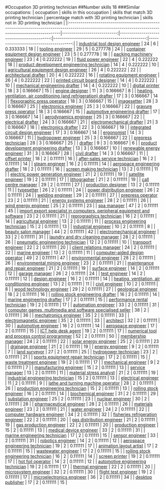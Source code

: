#Occupation 3D printing technician
##Number skills 18
###Similar occupations:
| occupation                                                                                                                                              |   skills in this occupation |   skills that match 3D printing technician |   percentage match with 3D printing technician |   skills not in 3D printing technician |
|:--------------------------------------------------------------------------------------------------------------------------------------------------------|----------------------------:|-------------------------------------------:|-----------------------------------------------:|---------------------------------------:|
| [industrial tool design engineer](industrial_tool_design_engineer.md)                                                                                   |                          24 |                                          6 |                                       0.333333 |                                     18 |
| [tooling engineer](tooling_engineer.md)                                                                                                                 |                          29 |                                          5 |                                       0.277778 |                                     24 |
| [container equipment design engineer](container_equipment_design_engineer.md)                                                                           |                          23 |                                          5 |                                       0.277778 |                                     18 |
| [packing machinery engineer](packing_machinery_engineer.md)                                                                                             |                          23 |                                          4 |                                       0.222222 |                                     19 |
| [fluid power engineer](fluid_power_engineer.md)                                                                                                         |                          22 |                                          4 |                                       0.222222 |                                     18 |
| [product development engineering technician](product_development_engineering_technician.md)                                                             |                          14 |                                          4 |                                       0.222222 |                                     10 |
| [agricultural equipment design engineer](agricultural_equipment_design_engineer.md)                                                                     |                          26 |                                          4 |                                       0.222222 |                                     22 |
| [architectural drafter](architectural_drafter.md)                                                                                                       |                          20 |                                          4 |                                       0.222222 |                                     16 |
| [rotating equipment engineer](rotating_equipment_engineer.md)                                                                                           |                          26 |                                          4 |                                       0.222222 |                                     22 |
| [printed circuit board designer](printed_circuit_board_designer.md)                                                                                     |                          14 |                                          4 |                                       0.222222 |                                     10 |
| [mechanical engineering drafter](mechanical_engineering_drafter.md)                                                                                     |                          14 |                                          4 |                                       0.222222 |                                     10 |
| [digital printer](digital_printer.md)                                                                                                                   |                          18 |                                          3 |                                       0.166667 |                                     15 |
| [engine designer](engine_designer.md)                                                                                                                   |                          11 |                                          3 |                                       0.166667 |                                      8 |
| [heating, ventilation, air conditioning (and refrigeration) drafter](heating,_ventilation,_air_conditioning_(and_refrigeration)_drafter.md)             |                          17 |                                          3 |                                       0.166667 |                                     14 |
| [flexographic press operator](flexographic_press_operator.md)                                                                                           |                          18 |                                          3 |                                       0.166667 |                                     15 |
| [imagesetter](imagesetter.md)                                                                                                                           |                          28 |                                          3 |                                       0.166667 |                                     25 |
| [electronics engineer](electronics_engineer.md)                                                                                                         |                          25 |                                          3 |                                       0.166667 |                                     22 |
| [gravure press operator](gravure_press_operator.md)                                                                                                     |                          18 |                                          3 |                                       0.166667 |                                     15 |
| [automotive engineering drafter](automotive_engineering_drafter.md)                                                                                     |                          17 |                                          3 |                                       0.166667 |                                     14 |
| [aerodynamics engineer](aerodynamics_engineer.md)                                                                                                       |                          25 |                                          3 |                                       0.166667 |                                     22 |
| [electrical drafter](electrical_drafter.md)                                                                                                             |                          24 |                                          3 |                                       0.166667 |                                     21 |
| [electromechanical drafter](electromechanical_drafter.md)                                                                                               |                          21 |                                          3 |                                       0.166667 |                                     18 |
| [electronics drafter](electronics_drafter.md)                                                                                                           |                          22 |                                          3 |                                       0.166667 |                                     19 |
| [integrated circuit design engineer](integrated_circuit_design_engineer.md)                                                                             |                          17 |                                          3 |                                       0.166667 |                                     14 |
| [ergonomist](ergonomist.md)                                                                                                                             |                          14 |                                          3 |                                       0.166667 |                                     11 |
| [hydropower engineer](hydropower_engineer.md)                                                                                                           |                          25 |                                          3 |                                       0.166667 |                                     22 |
| [prepress technician](prepress_technician.md)                                                                                                           |                          28 |                                          3 |                                       0.166667 |                                     25 |
| [drafter](drafter.md)                                                                                                                                   |                           9 |                                          3 |                                       0.166667 |                                      6 |
| [product development engineering drafter](product_development_engineering_drafter.md)                                                                   |                          13 |                                          3 |                                       0.166667 |                                     10 |
| [renewable energy engineer](renewable_energy_engineer.md)                                                                                               |                          31 |                                          3 |                                       0.166667 |                                     28 |
| [civil drafter](civil_drafter.md)                                                                                                                       |                          14 |                                          3 |                                       0.166667 |                                     11 |
| [offset printer](offset_printer.md)                                                                                                                     |                          18 |                                          2 |                                       0.111111 |                                     16 |
| [after-sales service technician](after-sales_service_technician.md)                                                                                     |                          16 |                                          2 |                                       0.111111 |                                     14 |
| [steam engineer](steam_engineer.md)                                                                                                                     |                          16 |                                          2 |                                       0.111111 |                                     14 |
| [aerospace engineering drafter](aerospace_engineering_drafter.md)                                                                                       |                          18 |                                          2 |                                       0.111111 |                                     16 |
| [screen making technician](screen_making_technician.md)                                                                                                 |                          13 |                                          2 |                                       0.111111 |                                     11 |
| [electric power generation engineer](electric_power_generation_engineer.md)                                                                             |                          21 |                                          2 |                                       0.111111 |                                     19 |
| [satellite engineer](satellite_engineer.md)                                                                                                             |                          19 |                                          2 |                                       0.111111 |                                     17 |
| [lithographer](lithographer.md)                                                                                                                         |                          21 |                                          2 |                                       0.111111 |                                     19 |
| [call centre manager](call_centre_manager.md)                                                                                                           |                          29 |                                          2 |                                       0.111111 |                                     27 |
| [production designer](production_designer.md)                                                                                                           |                          13 |                                          2 |                                       0.111111 |                                     11 |
| [typesetter](typesetter.md)                                                                                                                             |                          26 |                                          2 |                                       0.111111 |                                     24 |
| [power distribution engineer](power_distribution_engineer.md)                                                                                           |                          26 |                                          2 |                                       0.111111 |                                     24 |
| [welding engineer](welding_engineer.md)                                                                                                                 |                          29 |                                          2 |                                       0.111111 |                                     27 |
| [prepress operator](prepress_operator.md)                                                                                                               |                          23 |                                          2 |                                       0.111111 |                                     21 |
| [energy systems engineer](energy_systems_engineer.md)                                                                                                   |                          28 |                                          2 |                                       0.111111 |                                     26 |
| [wind energy engineer](wind_energy_engineer.md)                                                                                                         |                          25 |                                          2 |                                       0.111111 |                                     23 |
| [spa manager](spa_manager.md)                                                                                                                           |                          47 |                                          2 |                                       0.111111 |                                     45 |
| [import export specialist in computers, peripheral equipment and software](import_export_specialist_in_computers,_peripheral_equipment_and_software.md) |                          23 |                                          2 |                                       0.111111 |                                     21 |
| [reprographics technician](reprographics_technician.md)                                                                                                 |                          16 |                                          2 |                                       0.111111 |                                     14 |
| [agricultural engineer](agricultural_engineer.md)                                                                                                       |                          13 |                                          2 |                                       0.111111 |                                     11 |
| [process engineering technician](process_engineering_technician.md)                                                                                     |                          15 |                                          2 |                                       0.111111 |                                     13 |
| [industrial engineer](industrial_engineer.md)                                                                                                           |                          10 |                                          2 |                                       0.111111 |                                      8 |
| [beauty salon manager](beauty_salon_manager.md)                                                                                                         |                          44 |                                          2 |                                       0.111111 |                                     42 |
| [electromechanical engineer](electromechanical_engineer.md)                                                                                             |                          33 |                                          2 |                                       0.111111 |                                     31 |
| [laundry and dry cleaning manager](laundry_and_dry_cleaning_manager.md)                                                                                 |                          28 |                                          2 |                                       0.111111 |                                     26 |
| [pneumatic engineering technician](pneumatic_engineering_technician.md)                                                                                 |                          12 |                                          2 |                                       0.111111 |                                     10 |
| [transport engineer](transport_engineer.md)                                                                                                             |                          22 |                                          2 |                                       0.111111 |                                     20 |
| [client relations manager](client_relations_manager.md)                                                                                                 |                          24 |                                          2 |                                       0.111111 |                                     22 |
| [marine engineer](marine_engineer.md)                                                                                                                   |                          13 |                                          2 |                                       0.111111 |                                     11 |
| [computer-aided design operator](computer-aided_design_operator.md)                                                                                     |                          49 |                                          2 |                                       0.111111 |                                     47 |
| [environmental engineer](environmental_engineer.md)                                                                                                     |                          28 |                                          2 |                                       0.111111 |                                     26 |
| [environmental mining engineer](environmental_mining_engineer.md)                                                                                       |                          23 |                                          2 |                                       0.111111 |                                     21 |
| [maintenance and repair engineer](maintenance_and_repair_engineer.md)                                                                                   |                          21 |                                          2 |                                       0.111111 |                                     19 |
| [surface engineer](surface_engineer.md)                                                                                                                 |                          14 |                                          2 |                                       0.111111 |                                     12 |
| [garage manager](garage_manager.md)                                                                                                                     |                          26 |                                          2 |                                       0.111111 |                                     24 |
| [test engineer](test_engineer.md)                                                                                                                       |                          14 |                                          2 |                                       0.111111 |                                     12 |
| [design engineer](design_engineer.md)                                                                                                                   |                          16 |                                          2 |                                       0.111111 |                                     14 |
| [heating, ventilation, air conditioning engineer](heating,_ventilation,_air_conditioning_engineer.md)                                                   |                          13 |                                          2 |                                       0.111111 |                                     11 |
| [civil engineer](civil_engineer.md)                                                                                                                     |                          10 |                                          2 |                                       0.111111 |                                      8 |
| [wood technology engineer](wood_technology_engineer.md)                                                                                                 |                          29 |                                          2 |                                       0.111111 |                                     27 |
| [geological engineer](geological_engineer.md)                                                                                                           |                          18 |                                          2 |                                       0.111111 |                                     16 |
| [rolling stock engineering drafter](rolling_stock_engineering_drafter.md)                                                                               |                          16 |                                          2 |                                       0.111111 |                                     14 |
| [marine engineering drafter](marine_engineering_drafter.md)                                                                                             |                          17 |                                          2 |                                       0.111111 |                                     15 |
| [performance rental technician](performance_rental_technician.md)                                                                                       |                          19 |                                          2 |                                       0.111111 |                                     17 |
| [automation engineer](automation_engineer.md)                                                                                                           |                          33 |                                          2 |                                       0.111111 |                                     31 |
| [computer games, multimedia and software specialised seller](computer_games,_multimedia_and_software_specialised_seller.md)                             |                          38 |                                          2 |                                       0.111111 |                                     36 |
| [mechatronics engineer](mechatronics_engineer.md)                                                                                                       |                          35 |                                          2 |                                       0.111111 |                                     33 |
| [electromagnetic engineer](electromagnetic_engineer.md)                                                                                                 |                          35 |                                          2 |                                       0.111111 |                                     33 |
| [architect](architect.md)                                                                                                                               |                          32 |                                          2 |                                       0.111111 |                                     30 |
| [automotive engineer](automotive_engineer.md)                                                                                                           |                          16 |                                          2 |                                       0.111111 |                                     14 |
| [aerospace engineer](aerospace_engineer.md)                                                                                                             |                          17 |                                          2 |                                       0.111111 |                                     15 |
| [ICT help desk agent](ICT_help_desk_agent.md)                                                                                                           |                          19 |                                          2 |                                       0.111111 |                                     17 |
| [numerical tool and process control programmer](numerical_tool_and_process_control_programmer.md)                                                       |                          52 |                                          2 |                                       0.111111 |                                     50 |
| [membership manager](membership_manager.md)                                                                                                             |                          24 |                                          2 |                                       0.111111 |                                     22 |
| [solar energy engineer](solar_energy_engineer.md)                                                                                                       |                          25 |                                          2 |                                       0.111111 |                                     23 |
| [drainage engineer](drainage_engineer.md)                                                                                                               |                          21 |                                          2 |                                       0.111111 |                                     19 |
| [energy engineer](energy_engineer.md)                                                                                                                   |                           9 |                                          2 |                                       0.111111 |                                      7 |
| [land surveyor](land_surveyor.md)                                                                                                                       |                          27 |                                          2 |                                       0.111111 |                                     25 |
| [hydropower technician](hydropower_technician.md)                                                                                                       |                          23 |                                          2 |                                       0.111111 |                                     21 |
| [sports equipment repair technician](sports_equipment_repair_technician.md)                                                                             |                          17 |                                          2 |                                       0.111111 |                                     15 |
| [waste treatment engineer](waste_treatment_engineer.md)                                                                                                 |                          19 |                                          2 |                                       0.111111 |                                     17 |
| [mechanical engineer](mechanical_engineer.md)                                                                                                           |                           9 |                                          2 |                                       0.111111 |                                      7 |
| [manufacturing engineer](manufacturing_engineer.md)                                                                                                     |                          15 |                                          2 |                                       0.111111 |                                     13 |
| [service manager](service_manager.md)                                                                                                                   |                          13 |                                          2 |                                       0.111111 |                                     11 |
| [material stress analyst](material_stress_analyst.md)                                                                                                   |                          21 |                                          2 |                                       0.111111 |                                     19 |
| [industrial engineering technician](industrial_engineering_technician.md)                                                                               |                          15 |                                          2 |                                       0.111111 |                                     13 |
| [electrical engineer](electrical_engineer.md)                                                                                                           |                          11 |                                          2 |                                       0.111111 |                                      9 |
| [lathe and turning machine operator](lathe_and_turning_machine_operator.md)                                                                             |                          28 |                                          2 |                                       0.111111 |                                     26 |
| [production engineering technician](production_engineering_technician.md)                                                                               |                          15 |                                          2 |                                       0.111111 |                                     13 |
| [rolling stock engineer](rolling_stock_engineer.md)                                                                                                     |                          16 |                                          2 |                                       0.111111 |                                     14 |
| [biochemical engineer](biochemical_engineer.md)                                                                                                         |                          31 |                                          2 |                                       0.111111 |                                     29 |
| [substation engineer](substation_engineer.md)                                                                                                           |                          25 |                                          2 |                                       0.111111 |                                     23 |
| [nuclear engineer](nuclear_engineer.md)                                                                                                                 |                          30 |                                          2 |                                       0.111111 |                                     28 |
| [pharmaceutical engineer](pharmaceutical_engineer.md)                                                                                                   |                          28 |                                          2 |                                       0.111111 |                                     26 |
| [materials engineer](materials_engineer.md)                                                                                                             |                          23 |                                          2 |                                       0.111111 |                                     21 |
| [water engineer](water_engineer.md)                                                                                                                     |                          24 |                                          2 |                                       0.111111 |                                     22 |
| [computer hardware engineer](computer_hardware_engineer.md)                                                                                             |                          34 |                                          2 |                                       0.111111 |                                     32 |
| [fisheries refrigeration engineer](fisheries_refrigeration_engineer.md)                                                                                 |                          22 |                                          2 |                                       0.111111 |                                     20 |
| [gas distribution engineer](gas_distribution_engineer.md)                                                                                               |                          21 |                                          2 |                                       0.111111 |                                     19 |
| [gas production engineer](gas_production_engineer.md)                                                                                                   |                          22 |                                          2 |                                       0.111111 |                                     20 |
| [production engineer](production_engineer.md)                                                                                                           |                          15 |                                          2 |                                       0.111111 |                                     13 |
| [medical device engineer](medical_device_engineer.md)                                                                                                   |                          33 |                                          2 |                                       0.111111 |                                     31 |
| [marine engineering technician](marine_engineering_technician.md)                                                                                       |                          17 |                                          2 |                                       0.111111 |                                     15 |
| [sensor engineer](sensor_engineer.md)                                                                                                                   |                          33 |                                          2 |                                       0.111111 |                                     31 |
| [robotics engineer](robotics_engineer.md)                                                                                                               |                          14 |                                          2 |                                       0.111111 |                                     12 |
| [aerospace engineering technician](aerospace_engineering_technician.md)                                                                                 |                          19 |                                          2 |                                       0.111111 |                                     17 |
| [animation layout artist](animation_layout_artist.md)                                                                                                   |                          17 |                                          2 |                                       0.111111 |                                     15 |
| [wastewater engineer](wastewater_engineer.md)                                                                                                           |                          17 |                                          2 |                                       0.111111 |                                     15 |
| [rolling stock engineering technician](rolling_stock_engineering_technician.md)                                                                         |                          16 |                                          2 |                                       0.111111 |                                     14 |
| [screen printer](screen_printer.md)                                                                                                                     |                          19 |                                          2 |                                       0.111111 |                                     17 |
| [hot foil operator](hot_foil_operator.md)                                                                                                               |                          14 |                                          2 |                                       0.111111 |                                     12 |
| [automotive engineering technician](automotive_engineering_technician.md)                                                                               |                          19 |                                          2 |                                       0.111111 |                                     17 |
| [thermal engineer](thermal_engineer.md)                                                                                                                 |                          22 |                                          2 |                                       0.111111 |                                     20 |
| [microsystem engineer](microsystem_engineer.md)                                                                                                         |                          32 |                                          2 |                                       0.111111 |                                     30 |
| [flight test engineer](flight_test_engineer.md)                                                                                                         |                          19 |                                          2 |                                       0.111111 |                                     17 |
| [microelectronics engineer](microelectronics_engineer.md)                                                                                               |                          36 |                                          2 |                                       0.111111 |                                     34 |
| [desktop publisher](desktop_publisher.md)                                                                                                               |                          17 |                                          2 |                                       0.111111 |                                     15 |
